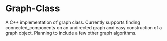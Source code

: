 # Graph-Class
A C++ implementation of graph class. Currently supports finding  connected_components on an undirected graph and easy construction of a graph object. Planning to include a few other graph algorithms.
